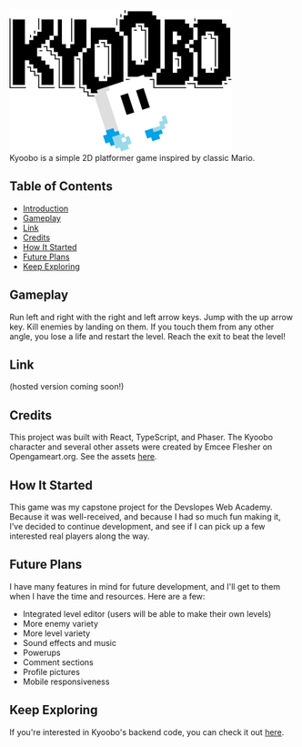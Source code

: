 <a name="top"></a>
![Hero Image](https://github.com/klope3/platformer-creator-game/blob/master/public/assets/hero_sm.png)  
Kyoobo is a simple 2D platformer game inspired by classic Mario.
## Table of Contents
- [Introduction](#top)
- [Gameplay](#gameplay)
- [Link](#link)
- [Credits](#credits)
- [How It Started](#how-it-started)
- [Future Plans](#future-plans)
- [Keep Exploring](#keep-exploring)
## Gameplay
Run left and right with the right and left arrow keys. Jump with the up arrow key.
Kill enemies by landing on them. If you touch them from any other angle, you lose a life and restart the level.
Reach the exit to beat the level!
## Link
(hosted version coming soon!)
## Credits
This project was built with React, TypeScript, and Phaser. The Kyoobo character and several other assets were created by Emcee Flesher on Opengameart.org. See the assets [here](https://opengameart.org/content/tofuman-platformer-character-and-world).
## How It Started
This game was my capstone project for the Devslopes Web Academy. Because it was well-received, and because I had so much fun making it, I’ve decided to continue development, and see if I can pick up a few interested real players along the way.
## Future Plans
I have many features in mind for future development, and I'll get to them when I have the time and resources. Here are a few:
- Integrated level editor (users will be able to make their own levels)
- More enemy variety
- More level variety
- Sound effects and music
- Powerups
- Comment sections
- Profile pictures
- Mobile responsiveness
## Keep Exploring
If you're interested in Kyoobo's backend code, you can check it out [here](https://github.com/klope3/platformer-creator-game-backend).
